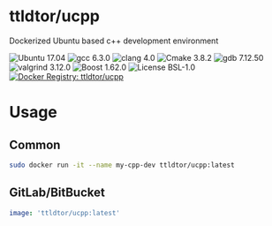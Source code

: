 # ttldtor/ucpp

Dockerized Ubuntu based c++ development environment

![Ubuntu 17.04](https://img.shields.io/badge/ubuntu-17.04-e95420.svg?style=plastic) ![gcc 6.3.0](https://img.shields.io/badge/gcc-6.3.0-orange.svg?style=plastic) ![clang 4.0](https://img.shields.io/badge/clang-4.0-orange.svg?style=plastic) ![Cmake 3.8.2](https://img.shields.io/badge/cmake-3.8.2-yellow.svg?style=plastic) ![gdb 7.12.50](https://img.shields.io/badge/gdb-7.12.50-yellow.svg?style=plastic) ![valgrind 3.12.0](https://img.shields.io/badge/valgrind-3.12.0-yellow.svg?style=plastic) ![Boost 1.62.0](https://img.shields.io/badge/boost-1.62.0-brightgreen.svg?style=plastic) ![License BSL-1.0](https://img.shields.io/badge/license-BSL--1.0-blue.svg?style=plastic) [![Docker Registry: ttldtor/ucpp](https://img.shields.io/badge/docker-ttldtor\/ucpp-black.svg?style=plastic)](https://hub.docker.com/r/ttldtor/ucpp/)

# Usage
## Common
```bash
sudo docker run -it --name my-cpp-dev ttldtor/ucpp:latest
```
## GitLab/BitBucket
```yaml
image: 'ttldtor/ucpp:latest'
```
